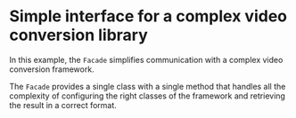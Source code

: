 # Simple interface for a complex video conversion library

In this example, the `Facade` simplifies communication with a complex video conversion framework.

The `Facade` provides a single class with a single method that handles all the complexity of configuring the right classes of the framework and retrieving the result in a correct format.
